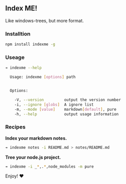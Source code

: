 ## Index ME!
Like windows-trees, but more format.

### Installtion
```bash
npm install indexme -g
```
### Useage
```bash
➔ indexme --help

  Usage: indexme [options] path


  Options:

    -V, --version         output the version number
    -i, --ignore [globs]  A ignore list
    -m, --mode [value]    markdown[default], pure
    -h, --help            output usage information

```

### Recipes

**Index your markdown notes.**
```bash
➔ indexme notes -i README.md > notes/README.md
```

**Tree your node.js project.**
```bash
➔ indexme -i _*,.*,node_modules -m pure
```

Enjoy! :heart: